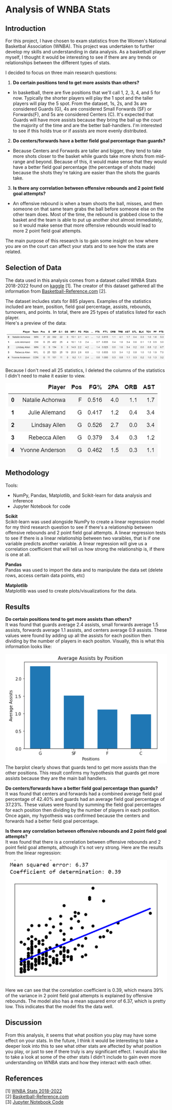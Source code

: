 # Analysis of WNBA Stats

## Introduction
For this project, I have chosen to exam statistics from the Women's National Basketbal Association (WNBA). This project was undertaken to further develop my skills and understanding in data analysis. As a basketball player myself, I thought it would be interesting to see if there are any trends or relationships between the different types of stats. 

I decided to focus on three main research questions:  
1. **Do certain positions tend to get more assists than others?**  
* In basketball, there are five positions that we'll call 1, 2, 3, 4, and 5 for now. Typically the shorter players will play the 1 spot and the taller players will play the 5 spot. From the dataset, 1s, 2s, and 3s are considered Guards (G), 4s are considered Small Forwards (SF) or Forwards(F), and 5s are considered Centers (C). It's expected that Guards will have more assists because they bring the ball up the court the majority of the time and are the better ball-handlers. I'm interested to see if this holds true or if assists are more evenly distributed.

2. **Do centers/forwards have a better field goal percentage than guards?**  
* Because Centers and Forwards are taller and bigger, they tend to take more shots closer to the basket while guards take more shots from mid-range and beyond. Because of this, it would make sense that they would have a better field goal percentage (the percentage of shots made) because the shots they're taking are easier than the shots the guards take.

3. **Is there any correlation between offensive rebounds and 2 point field goal attempts?**  
* An offensive rebound is when a team shoots the ball, misses, and then someone on that same team grabs the ball before someone else on the other team does. Most of the time, the rebound is grabbed close to the basket and the team is able to put up another shot almost immediately, so it would make sense that more offensive rebounds would lead to more 2 point field goal attempts.

The main purpose of this research is to gain some insight on how where you are on the court can affect your stats and to see how the stats are related.

## Selection of Data
The data used in this analysis comes from a dataset called WNBA Stats 2018-2022 found on [kaggle](https://www.kaggle.com/datasets/jessalynlim/wnba-stats-20182022/) [1]. The creator of this dataset gathered all the information from [Basketball-Reference.com](https://www.basketball-reference.com/wnba/) [2].

The dataset includes stats for 885 players. Examples of the statistics included are team, position, field goal percentage, assists, rebounds, turnovers, and points. In total, there are 25 types of statistics listed for each player.  
Here's a preview of the data:  

![Picture 1](https://github.com/amoddiog/DataScience_FinalProject/blob/main/graph/data_overview.png)

Because I don't need all 25 statistics, I deleted the columns of the statistics I didn't need to make it easier to view.  

![Picture 2](https://github.com/amoddiog/DataScience_FinalProject/blob/main/graph/updated_data.png)

## Methodology
Tools:
* NumPy, Pandas, Matplotlib, and Scikit-learn for data analysis and inference
* Jupyter Notebook for code

**Scikit**  
Scikit-learn was used alongside NumPy to create a linear regression model for my third research question to see if there's a relationship between offensive rebounds and 2 point field goal attempts. A linear regression tests to see if there is a linear relationship between two varaibles, that is if one variable predicts another variable. A linear regression will give us a correlation coefficient that will tell us how strong the relationship is, if there is one at all.

**Pandas**  
Pandas was used to import the data and to manipulate the data set (delete rows, access certain data points, etc)

**Matplotlib**  
Matplotlib was used to create plots/visualizations for the data.

## Results  
**Do certain positions tend to get more assists than others?**  
It was found that guards average 2.4 assists, small forwards average 1.5 assists, forwards average 1.1 assists, and centers average 0.9 assists. These values were found by adding up all the assists for each position then dividing by the number of players in each positon. Visually, this is what this information looks like:
 
![Picture 3](https://github.com/amoddiog/DataScience_FinalProject/blob/main/graph/assists_barplot.png)  
The barplot clearly shows that guards tend to get more assists than the other positions. This result confirms my hypothesis that guards get more assists because they are the main ball handlers.

**Do centers/forwards have a better field goal percentage than guards?**  
It was found that centers and forwards had a combined average field goal percentage of 42.40% and guards had an average field goal percentage of 37.23%. These values were found by summing the field goal percentages for each position then dividing by the number of players in each position. Once again, my hypothesis was confirmed because the centers and forwards had a better field goal percentage.

**Is there any correlation between offensive rebounds and 2 point field goal attempts?**  
It was found that there is a correlation between offensive rebounds and 2 point field goal attempts, although it's not very strong. Here are the results from the linear regression:

![Picture 4](https://github.com/amoddiog/DataScience_FinalProject/blob/main/graph/linear_regression.png)  
Here we can see that the correlation coefficient is 0.39, which means 39% of the variance in 2 point field goal attempts is explained by offensive rebounds. The model also has a mean squared error of 6.37, which is pretty low. This indicates that the model fits the data well.

## Discussion
From this analysis, it seems that what position you play may have some effect on your stats. In the future, I think it would be interesting to take a deeper look into this to see what other stats are affected by what position you play, or just to see if there truly is any significant effect. I would also like to take a look at some of the other stats I didn't include to gain even more understanding on WNBA stats and how they interact with each other.

## References
[1] [WNBA Stats 2018-2022](https://www.kaggle.com/datasets/jessalynlim/wnba-stats-20182022/)  
[2] [Basketball-Reference.com](https://www.basketball-reference.com/wnba/)  
[3] [Jupyter Notebook Code](https://github.com/amoddiog/DataScience_FinalProject/blob/main/codes/Project_Code.ipynb)
